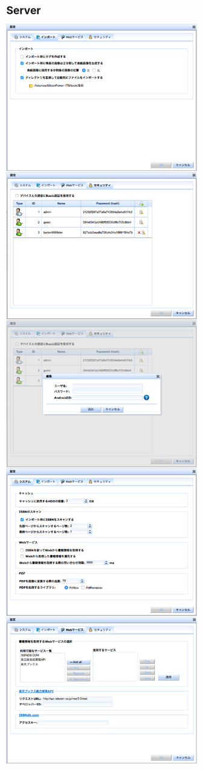 Server
==============
<img src='https://raw.githubusercontent.com/burton999dev/ComicCafeHelp/master/images/ja/server/SettingImport.png'/>
<img src='https://raw.githubusercontent.com/burton999dev/ComicCafeHelp/master/images/ja/server/SettingSecurity.png'/>
<img src='https://raw.githubusercontent.com/burton999dev/ComicCafeHelp/master/images/ja/server/SettingSecurityAddUser.png'/>
<img src='https://raw.githubusercontent.com/burton999dev/ComicCafeHelp/master/images/ja/server/SettingSystem.png'/>
<img src='https://raw.githubusercontent.com/burton999dev/ComicCafeHelp/master/images/ja/server/SettingWebservice.png'/>

